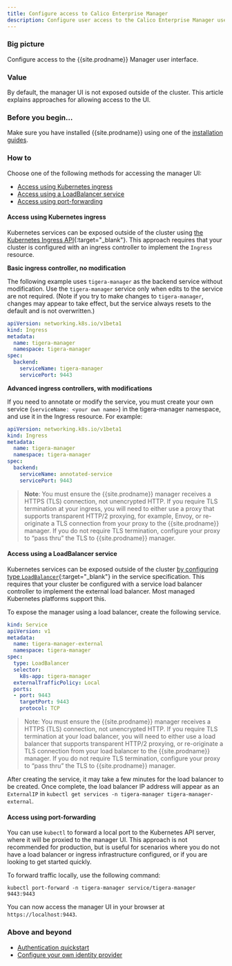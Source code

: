 ```yaml
---
title: Configure access to Calico Enterprise Manager
description: Configure user access to the Calico Enterprise Manager user interface. 
---
```


### Big picture

Configure access to the {{site.prodname}} Manager user interface.

### Value

By default, the manager UI is not exposed outside of the cluster. This article explains approaches for allowing access to the UI.

### Before you begin...

Make sure you have installed {{site.prodname}} using one of the [installation guides]({{site.baseurl}}/getting-started/).

### How to

Choose one of the following methods for accessing the manager UI:

- [Access using Kubernetes ingress](#access-using-kubernetes-ingress)
- [Access using a LoadBalancer service](#access-using-a-loadbalancer-service)
- [Access using port-forwarding](#access-using-port-forwarding)

#### Access using Kubernetes ingress

Kubernetes services can be exposed outside of the cluster using [the Kubernetes Ingress API](https://kubernetes.io/docs/concepts/services-networking/ingress/){:target="_blank"}. This approach requires that your cluster is configured with an ingress controller to implement the `Ingress` resource.

**Basic ingress controller, no modification**

 The following example uses `tigera-manager` as the backend service without modification. Use the `tigera-manager` service only when edits to the service are not required. (Note if you try to make changes to `tigera-manager`, changes may appear to take effect, but the service always resets to the default and is not overwritten.)

```yaml
apiVersion: networking.k8s.io/v1beta1
kind: Ingress
metadata:
  name: tigera-manager
  namespace: tigera-manager
spec:
  backend:
    serviceName: tigera-manager
    servicePort: 9443
```

**Advanced ingress controllers, with modifications**

If you need to annotate or modify the service, you must create your own service (`serviceName: <your own name>`) in the tigera-manager namespace, and use it in the Ingress resource. For example:

```yaml
apiVersion: networking.k8s.io/v1beta1
kind: Ingress
metadata:
  name: tigera-manager
  namespace: tigera-manager
spec:
  backend:
    serviceName: annotated-service
    servicePort: 9443
```

>**Note**: You must ensure the {{site.prodname}} manager receives a HTTPS (TLS) connection, not unencrypted HTTP. If you require TLS termination at your ingress, you will need to either use a proxy that supports transparent HTTP/2 proxying, for example, Envoy, or re-originate a TLS connection from your proxy to the {{site.prodname}} manager. If you do not require TLS termination, configure your proxy to “pass thru” the TLS to {{site.prodname}} manager.

#### Access using a LoadBalancer service

Kubernetes services can be exposed outside of the cluster [by configuring type `LoadBalancer`](https://kubernetes.io/docs/tasks/access-application-cluster/create-external-load-balancer/){:target="_blank"} in the service specification. This requires that your cluster be configured with a service load balancer controller to implement the external load balancer. Most managed Kubernetes platforms support this.

To expose the manager using a load balancer, create the following service.

```yaml
kind: Service
apiVersion: v1
metadata:
  name: tigera-manager-external
  namespace: tigera-manager
spec:
  type: LoadBalancer
  selector:
    k8s-app: tigera-manager
  externalTrafficPolicy: Local
  ports:
  - port: 9443
    targetPort: 9443
    protocol: TCP
```

> Note: You must ensure the {{site.prodname}} manager receives a HTTPS (TLS) connection, not unencrypted HTTP. If you require TLS termination at your load balancer, you will need to either use a load balancer that supports transparent HTTP/2 proxying, or re-originate a TLS connection from your load balancer to the {{site.prodname}} manager. If you do not require TLS termination, configure your proxy to “pass thru” the TLS to {{site.prodname}} manager.

After creating the service, it may take a few minutes for the load balancer to be created. Once complete, the load balancer IP address will appear as an `ExternalIP` in `kubectl get services -n tigera-manager tigera-manager-external`.

#### Access using port-forwarding

You can use `kubectl` to forward a local port to the Kubernetes API server, where it will be proxied to the manager UI. This approach is not recommended for production, but is useful for scenarios where you do not have a load balancer or ingress infrastructure configured, or if you are looking to get started quickly.

To forward traffic locally, use the following command:

```
kubectl port-forward -n tigera-manager service/tigera-manager 9443:9443
```

You can now access the manager UI in your browser at `https://localhost:9443`.

### Above and beyond

- [Authentication quickstart]({{site.baseurl}}/getting-started/cnx/authentication-quickstart)
- [Configure your own identity provider]({{site.baseurl}}/getting-started/cnx/configure-identity-provider)
